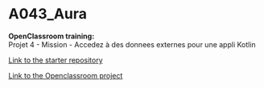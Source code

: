 # A043_Aura  
  
<!-- ![Screen 1](assets/images/A039_TajMahal_screen01_20250403.jpg)	![Screen 2](assets/images/A039_TajMahal_screen02_20250403.jpg) -->
  
**OpenClassroom training:**  
Projet 4 - Mission - Accedez à des donnees externes pour une appli Kotlin
  
[Link to the starter repository](https://github.com/OpenClassrooms-Student-Center/Acc-dez-des-donn-es-externes-pour-une-appli-en-Kotlin)  
  
[Link to the Openclassroom project](https://openclassrooms.com/fr/paths/527/projects/1636/164-mission---accedez-a-des-donnees-externes-pour-une-app-en-kotlin)  
  
<!--[Link to the screen recorder](assets/screenRecorder/)
  
[Link to the UI tests report](assets/tests/)-->
  
  
<!-- ### Objectives  
  
- [x] Add restaurant rating and reviews synthesis on main Screen  
- [x] Create a second screen which list all restaurant reviews and let user create a new one.  
- [x] Perform the unit tests and provide the results -->